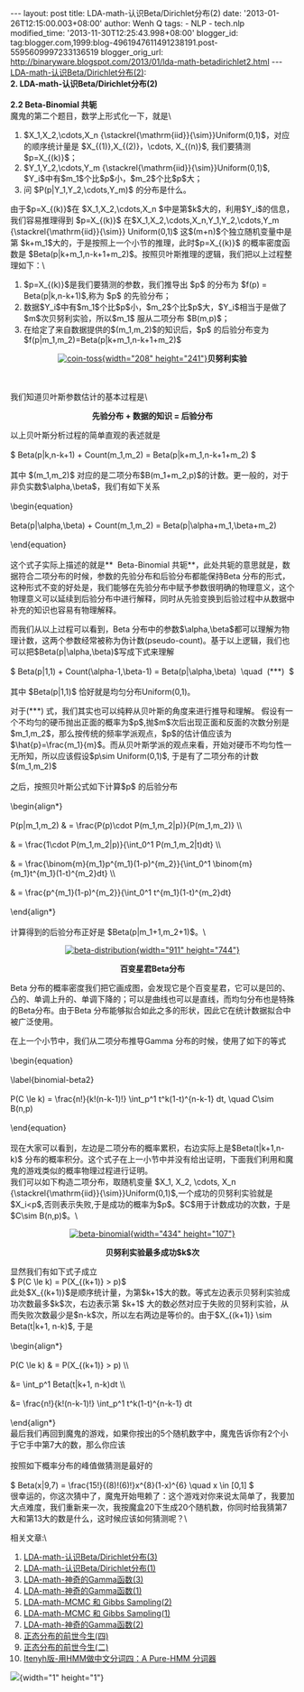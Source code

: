 --- layout: post title: LDA-math-认识Beta/Dirichlet分布(2) date:
'2013-01-26T12:15:00.003+08:00' author: Wenh Q tags: - NLP - tech.nlp
modified\_time: '2013-11-30T12:25:43.998+08:00' blogger\_id:
tag:blogger.com,1999:blog-4961947611491238191.post-5595609997233136519
blogger\_orig\_url:
http://binaryware.blogspot.com/2013/01/lda-math-betadirichlet2.html ---
[LDA-math-认识Beta/Dirichlet分布(2)](http://feedproxy.google.com/~r/52nlp/~3/2Q3a8rJl7Y0/lda-math-%e8%ae%a4%e8%af%86betadirichlet%e5%88%86%e5%b8%832):\
**2. LDA-math-认识Beta/Dirichlet分布(2)**\
\
**2.2 Beta-Binomial 共轭**\
魔鬼的第二个题目，数学上形式化一下，就是\

1.  \$X\_1,X\_2,\\cdots,X\_n
    {\\stackrel{\\mathrm{iid}}{\\sim}}Uniform(0,1)\$，对应的顺序统计量是
    \$X\_{(1)},X\_{(2)}，\\cdots, X\_{(n)}\$, 我们要猜测
    \$p=X\_{(k)}\$；
2.  \$Y\_1,Y\_2,\\cdots,Y\_m
    {\\stackrel{\\mathrm{iid}}{\\sim}}Uniform(0,1)\$,
    \$Y\_i\$中有\$m\_1\$个比\$p\$小，\$m\_2\$个比\$p\$大；
3.  问 \$P(p|Y\_1,Y\_2,\\cdots,Y\_m)\$ 的分布是什么。

由于\$p=X\_{(k)}\$在 \$X\_1,X\_2,\\cdots,X\_n
\$中是第\$k\$大的，利用\$Y\_i\$的信息，我们容易推理得到 \$p=X\_{(k)}\$
在\$X\_1,X\_2,\\cdots,X\_n,Y\_1,Y\_2,\\cdots,Y\_m
{\\stackrel{\\mathrm{iid}}{\\sim}} Uniform(0,1)\$
这\$(m+n)\$个独立随机变量中是第
\$k+m\_1\$大的，于是按照上一个小节的推理，此时\$p=X\_{(k)}\$
的概率密度函数是
\$Beta(p|k+m\_1,n-k+1+m\_2)\$。按照贝叶斯推理的逻辑，我们把以上过程整理如下：\

1.  \$p=X\_{(k)}\$是我们要猜测的参数，我们推导出 \$p\$ 的分布为 \$f(p) =
    Beta(p|k,n-k+1)\$,称为 \$p\$ 的先验分布；
2.  数据\$Y\_i\$中有\$m\_1\$个比\$p\$小，\$m\_2\$个比\$p\$大，\$Y\_i\$相当于是做了\$m\$次贝努利实验，所以\$m\_1\$
    服从二项分布 \$B(m,p)\$；
3.  在给定了来自数据提供的\$(m\_1,m\_2)\$的知识后，\$p\$ 的后验分布变为
    \$f(p|m\_1,m\_2)=Beta(p|k+m\_1,n-k+1+m\_2)\$

<div style="text-align: center;">

[![coin-toss](http://www.52nlp.cn/wp-content/uploads/2012/12/coin-toss.jpg){width="208"
height="241"}](http://www.52nlp.cn/lda-math-%e8%ae%a4%e8%af%86betadirichlet%e5%88%86%e5%b8%831/coin-toss)**贝努利实验**

</div>

\
\
我们知道贝叶斯参数估计的基本过程是\

<div style="text-align: center;">

**先验分布 + 数据的知识 = 后验分布**

</div>

<div style="text-align: left;">

以上贝叶斯分析过程的简单直观的表述就是\
\
\$ Beta(p|k,n-k+1) + Count(m\_1,m\_2) = Beta(p|k+m\_1,n-k+1+m\_2) \$\
\
其中 \$(m\_1,m\_2)\$
对应的是二项分布\$B(m\_1+m\_2,p)\$的计数。更一般的，对于非负实数\$\\alpha,\\beta\$，我们有如下关系\
\
\\begin{equation}\
\
Beta(p|\\alpha,\\beta) + Count(m\_1,m\_2) =
Beta(p|\\alpha+m\_1,\\beta+m\_2)\
\
\\end{equation}\
\
这个式子实际上描述的就是**  Beta-Binomial
共轭**，此处共轭的意思就是，数据符合二项分布的时候，参数的先验分布和后验分布都能保持Beta
分布的形式，这种形式不变的好处是，我们能够在先验分布中赋予参数很明确的物理意义，这个物理意义可以延续到后验分布中进行解释，同时从先验变换到后验过程中从数据中补充的知识也容易有物理解释。

</div>

<div style="text-align: left;">

而我们从以上过程可以看到，Beta
分布中的参数\$\\alpha,\\beta\$都可以理解为物理计数，这两个参数经常被称为伪计数(pseudo-count)。基于以上逻辑，我们也可以把\$Beta(p|\\alpha,\\beta)\$写成下式来理解\
\
\$ Beta(p|1,1) + Count(\\alpha-1,\\beta-1) = Beta(p|\\alpha,\\beta)
 \\quad  (\*\*\*)  \$\
\
其中 \$Beta(p|1,1)\$ 恰好就是均匀分布Uniform(0,1)。

</div>

对于(\*\*\*) 式，我们其实也可以纯粹从贝叶斯的角度来进行推导和理解。
假设有一个不均匀的硬币抛出正面的概率为\$p\$,抛\$m\$次后出现正面和反面的次数分别是\$m\_1,m\_2\$，那么按传统的频率学派观点，\$p\$的估计值应该为
\$\\hat{p}=\\frac{m\_1}{m}\$。而从贝叶斯学派的观点来看，开始对硬币不均匀性一无所知，所以应该假设\$p\\sim
Uniform(0,1)\$, 于是有了二项分布的计数\$(m\_1,m\_2)\$\
\
之后，按照贝叶斯公式如下计算\$p\$ 的后验分布\
\
\\begin{align\*}\
\
P(p|m\_1,m\_2) & = \\frac{P(p)\\cdot P(m\_1,m\_2|p)}{P(m\_1,m\_2)} \\\\\
\
& = \\frac{1\\cdot P(m\_1,m\_2|p)}{\\int\_0\^1 P(m\_1,m\_2|t)dt} \\\\\
\
& = \\frac{\\binom{m}{m\_1}p\^{m\_1}(1-p)\^{m\_2}}{\\int\_0\^1
\\binom{m}{m\_1}t\^{m\_1}(1-t)\^{m\_2}dt} \\\\\
\
& = \\frac{p\^{m\_1}(1-p)\^{m\_2}}{\\int\_0\^1
t\^{m\_1}(1-t)\^{m\_2}dt}\
\
\\end{align\*}\
\
计算得到的后验分布正好是 \$Beta(p|m\_1+1,m\_2+1)\$。\

<div style="text-align: center;">

[![beta-distribution](http://www.52nlp.cn/wp-content/uploads/2012/12/beta-distribution.png){width="911"
height="744"}](http://www.52nlp.cn/lda-math-%e8%ae%a4%e8%af%86betadirichlet%e5%88%86%e5%b8%831/beta-distribution)

</div>

<div style="text-align: center;">

**百变星君Beta分布**

</div>

<div style="text-align: left;">

Beta
分布的概率密度我们把它画成图，会发现它是个百变星君，它可以是凹的、凸的、单调上升的、单调下降的；可以是曲线也可以是直线，而均匀分布也是特殊的Beta分布。由于Beta
分布能够拟合如此之多的形状，因此它在统计数据拟合中被广泛使用。

</div>

在上一个小节中，我们从二项分布推导Gamma 分布的时候，使用了如下的等式\
\
\\begin{equation}\
\
\\label{binomial-beta2}\
\
P(C \\le k) = \\frac{n!}{k!(n-k-1)!} \\int\_p\^1 t\^k(1-t)\^{n-k-1} dt,
\\quad C\\sim B(n,p)\
\
\\end{equation}\
\
现在大家可以看到，左边是二项分布的概率累积，右边实际上是\$Beta(t|k+1,n-k)\$
分布的概率积分。这个式子在上一小节中并没有给出证明，下面我们利用和魔鬼的游戏类似的概率物理过程进行证明。\
我们可以如下构造二项分布，取随机变量 \$X\_1, X\_2, \\cdots, X\_n
{\\stackrel{\\mathrm{iid}}{\\sim}}Uniform(0,1)\$,一个成功的贝努利实验就是
\$X\_i&lt;p\$,否则表示失败,于是成功的概率为\$p\$。\$C\$用于计数成功的次数，于是\$C\\sim
B(n,p)\$。\

<div style="text-align: center;">

[![beta-binomial](http://www.52nlp.cn/wp-content/uploads/2012/12/beta-binomial.png){width="434"
height="107"}](http://www.52nlp.cn/lda-math-%e8%ae%a4%e8%af%86betadirichlet%e5%88%86%e5%b8%831/beta-binomial)

</div>

<div style="text-align: center;">

**贝努利实验最多成功\$k\$次**

</div>

显然我们有如下式子成立\
\$ P(C \\le k) = P(X\_{(k+1)} &gt; p)\$\
此处\$X\_{(k+1)}\$是顺序统计量，为第\$k+1\$大的数。等式左边表示贝努利实验成功次数最多\$k\$次，右边表示第
\$k+1\$
大的数必然对应于失败的贝努利实验，从而失败次数最少是\$n-k\$次，所以左右两边是等价的。由于\$X\_{(k+1)}
\\sim Beta(t|k+1, n-k)\$, 于是\
\
\\begin{align\*}\
\
P(C \\le k) & = P(X\_{(k+1)} &gt; p) \\\\\
\
&= \\int\_p\^1 Beta(t|k+1, n-k)dt \\\\\
\
&= \\frac{n!}{k!(n-k-1)!} \\int\_p\^1 t\^k(1-t)\^{n-k-1} dt\
\
\\end{align\*}\
最后我们再回到魔鬼的游戏，如果你按出的5个随机数字中，魔鬼告诉你有2个小于它手中第7大的数，那么你应该\
\
按照如下概率分布的峰值做猜测是最好的\
\
\$ Beta(x|9,7) = \\frac{15!}{(8)!(6)!}x\^{8}(1-x)\^{6} \\quad x \\in
\[0,1\] \$\
很幸运的，你这次猜中了，魔鬼开始甩赖了：这个游戏对你来说太简单了，我要加大点难度，我们重新来一次，我按魔盒20下生成20个随机数，你同时给我猜第7大和第13大的数是什么，这时候应该如何猜测呢？\

<div>

相关文章:\
1.  [LDA-math-认识Beta/Dirichlet分布(3)](http://www.52nlp.cn/lda-math-%e8%ae%a4%e8%af%86betadirichlet%e5%88%86%e5%b8%833 "LDA-math-认识Beta/Dirichlet分布(3)")
2.  [LDA-math-认识Beta/Dirichlet分布(1)](http://www.52nlp.cn/lda-math-%e8%ae%a4%e8%af%86betadirichlet%e5%88%86%e5%b8%831 "LDA-math-认识Beta/Dirichlet分布(1)")
3.  [LDA-math-神奇的Gamma函数(3)](http://www.52nlp.cn/lda-math-%e7%a5%9e%e5%a5%87%e7%9a%84gamma%e5%87%bd%e6%95%b03 "LDA-math-神奇的Gamma函数(3)")
4.  [LDA-math-神奇的Gamma函数(1)](http://www.52nlp.cn/lda-math-%e7%a5%9e%e5%a5%87%e7%9a%84gamma%e5%87%bd%e6%95%b01 "LDA-math-神奇的Gamma函数(1)")
5.  [LDA-math-MCMC 和
    Gibbs Sampling(2)](http://www.52nlp.cn/lda-math-mcmc-%e5%92%8c-gibbs-sampling2 "LDA-math-MCMC 和 Gibbs Sampling(2)")
6.  [LDA-math-MCMC 和
    Gibbs Sampling(1)](http://www.52nlp.cn/lda-math-mcmc-%e5%92%8c-gibbs-sampling1 "LDA-math-MCMC 和 Gibbs Sampling(1)")
7.  [LDA-math-神奇的Gamma函数(2)](http://www.52nlp.cn/lda-math-%e7%a5%9e%e5%a5%87%e7%9a%84gamma%e5%87%bd%e6%95%b02 "LDA-math-神奇的Gamma函数(2)")
8.  [正态分布的前世今生(四)](http://www.52nlp.cn/%e6%ad%a3%e6%80%81%e5%88%86%e5%b8%83%e7%9a%84%e5%89%8d%e4%b8%96%e4%bb%8a%e7%94%9f%e5%9b%9b "正态分布的前世今生(四)")
9.  [正态分布的前世今生(二)](http://www.52nlp.cn/%e6%ad%a3%e6%80%81%e5%88%86%e5%b8%83%e7%9a%84%e5%89%8d%e4%b8%96%e4%bb%8a%e7%94%9f%e4%ba%8c "正态分布的前世今生(二)")
10. [Itenyh版-用HMM做中文分词四：A Pure-HMM
    分词器](http://www.52nlp.cn/itenyh%e7%89%88-%e7%94%a8hmm%e5%81%9a%e4%b8%ad%e6%96%87%e5%88%86%e8%af%8d%e5%9b%9b%ef%bc%9aa-pure-hmm-%e5%88%86%e8%af%8d%e5%99%a8 "Itenyh版-用HMM做中文分词四：A Pure-HMM 分词器")

</div>

![](http://feeds.feedburner.com/~r/52nlp/~4/2Q3a8rJl7Y0){width="1"
height="1"}
